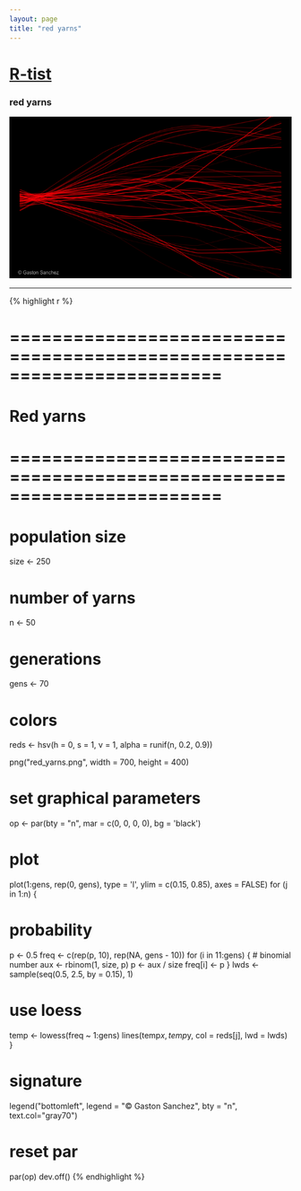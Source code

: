 ```yaml
---
layout: page
title: "red yarns"
---
```


# [R-tist](/Rtist) 

### red yarns 

![red yarns](/images/rtist/red_yarns.png) 

-----

{% highlight r %} 
# ======================================================================== 
# Red yarns 
# ======================================================================== 
# population size 
size <- 250 
# number of yarns 
n <- 50 
# generations 
gens <- 70 
# colors 
reds <- hsv(h = 0, s = 1, v = 1, alpha = runif(n, 0.2, 0.9)) 
 
 
png("red_yarns.png", width = 700, height = 400) 
# set graphical parameters 
op <- par(bty = "n", mar = c(0, 0, 0, 0), bg = 'black') 
# plot 
plot(1:gens, rep(0, gens), type = 'l', ylim = c(0.15, 0.85), axes = FALSE) 
for (j in 1:n) 
{ 
  # probability 
  p <- 0.5 
  freq <- c(rep(p, 10), rep(NA, gens - 10)) 
  for (i in 11:gens) 
  { 
    # binomial number 
    aux <- rbinom(1, size, p) 
    p <- aux / size 
    freq[i] <- p 
  } 
  lwds <- sample(seq(0.5, 2.5, by = 0.15), 1) 
  # use loess 
  temp <- lowess(freq ~ 1:gens) 
  lines(temp$x, temp$y, col = reds[j], lwd = lwds) 
} 
# signature 
legend("bottomleft", legend = "© Gaston Sanchez", bty = "n",  
       text.col="gray70") 
# reset par 
par(op) 
dev.off() 
{% endhighlight %} 
